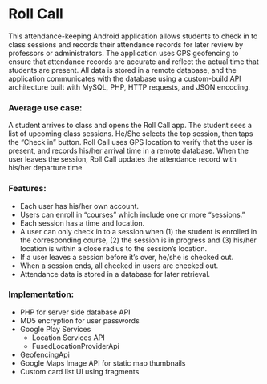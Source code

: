 Roll Call
=========

This attendance-keeping Android application allows students to check in to class sessions and records their attendance records for later review by professors or administrators. The application uses GPS geofencing to ensure that attendance records are accurate and reflect the actual time that students are present. All data is stored in a remote database, and the application communicates with the database using a custom-build API architecture built with MySQL, PHP, HTTP requests, and JSON encoding.

### Average use case:
A student arrives to class and opens the Roll Call app. The student sees a list of upcoming class sessions. He/She selects the top session, then taps the “Check in” button. Roll Call uses GPS location to verify that the user is present, and records his/her arrival time in a remote database. When the user leaves the session, Roll Call updates the attendance record with his/her departure time

### Features:
* Each user has his/her own account.
* Users can enroll in “courses” which include one or more “sessions.”
* Each session has a time and location.
* A user can only check in to a session when (1) the student is enrolled in the corresponding course, (2) the session is in progress and (3) his/her location is within a close radius to the session’s location.
* If a user leaves a session before it’s over, he/she is checked out.
* When a session ends, all checked in users are checked out.
* Attendance data is stored in a database for later retrieval.

### Implementation:
* PHP for server side database API
* MD5 encryption for user passwords
* Google Play Services
  * Location Services API
  * FusedLocationProviderApi
* GeofencingApi
* Google Maps Image API for static map thumbnails
* Custom card list UI using fragments
